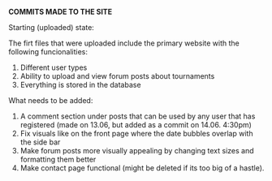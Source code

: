**COMMITS  MADE TO THE SITE**

Starting (uploaded) state:

The firt files that were uploaded include the primary website with the following funcionalities:
1. Different user types
2. Ability to upload and view forum posts about tournaments
3. Everything is stored in the database

What needs to be added:
1. A comment section under posts that can be used by any user that has registered (made on 13.06, but added as a commit on 14.06. 4:30pm)
2. Fix visuals like on the front page where the date bubbles overlap with the side bar
3. Make forum posts more visually appealing by changing text sizes and formatting them better
4. Make contact page functional (might be deleted if its too big of a hastle).

